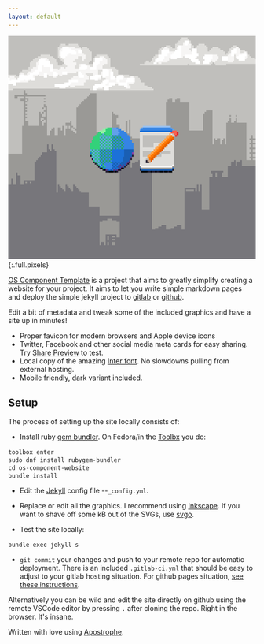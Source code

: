 ```yaml
---
layout: default
---
```

![Pixels](assets/splash.png){:.full.pixels}


[OS Component Template](https://github.com/jimmac/os-component-website) is a project that aims to greatly simplify creating a  website for your project. It aims to let you write simple markdown pages and deploy the simple jekyll project to [gitlab](https://gitlab.org) or [github](https://github.com).
 
Edit a bit of metadata and tweak some of the included graphics and have a site up in minutes!


- Proper favicon for modern browsers and Apple device icons
- Twitter, Facebook and other social media meta cards for easy sharing. Try [Share Preview](https://flathub.org/apps/details/com.rafaelmardojai.SharePreview) to test.
- Local copy of the amazing [Inter font](https://rsms.me/inter/). No slowdowns pulling from external hosting.
- Mobile friendly, dark variant included.


## Setup

The process of setting up the site locally consists of:

- Install ruby [gem bundler](). On Fedora/in the [Toolbx](https://containertoolbx.org) you do:

```
toolbox enter
sudo dnf install rubygem-bundler
cd os-component-website
bundle install
```

- Edit the [Jekyll](https://jekyllrb.com/) config file --`_config.yml`.
- Replace or edit all the graphics. I recommend using [Inkscape](https://inkscape.org). If you want to shave off some kB out of the SVGs, use [svgo](https://github.com/svg/svgo).

- Test the site locally:
```
bundle exec jekyll s
```

- `git commit` your changes and push to your remote repo for automatic deployment. There is an included `.gitlab-ci.yml` that should be easy to adjust to your gitlab hosting situation. For github pages situation, [see these instructions](https://pages.github.com/). 

Alternatively you can be wild and edit the site directly on github using the remote VSCode editor by pressing `.` after cloning the repo. Right in the browser. It's insane.

Written with love using [Apostrophe](https://flathub.org/apps/details/org.gnome.gitlab.somas.Apostrophe).